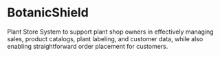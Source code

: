 # BotanicShield
Plant Store System to support plant shop owners in effectively managing sales, product catalogs, plant labeling, and customer data, while also enabling straightforward order placement for customers.

